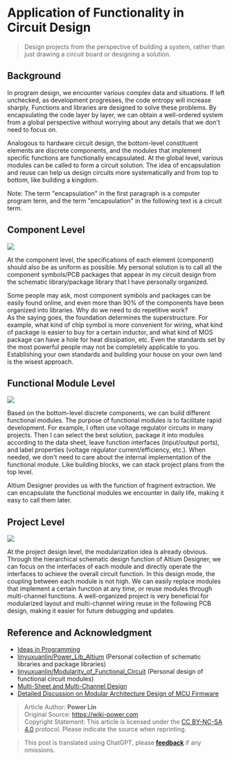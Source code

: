 # Application of Functionality in Circuit Design

> Design projects from the perspective of building a system, rather than just drawing a circuit board or designing a solution.

## Background

In program design, we encounter various complex data and situations. If left unchecked, as development progresses, the code entropy will increase sharply. Functions and libraries are designed to solve these problems. By encapsulating the code layer by layer, we can obtain a well-ordered system from a global perspective without worrying about any details that we don't need to focus on.

Analogous to hardware circuit design, the bottom-level constituent elements are discrete components, and the modules that implement specific functions are functionally encapsulated. At the global level, various modules can be called to form a circuit solution. The idea of encapsulation and reuse can help us design circuits more systematically and from top to bottom, like building a kingdom.

Note: The term "encapsulation" in the first paragraph is a computer program term, and the term "encapsulation" in the following text is a circuit term.

## Component Level

![](https://f004.backblazeb2.com/file/wiki-media/img/20200131212452.png)

At the component level, the specifications of each element (component) should also be as uniform as possible. My personal solution is to call all the component symbols/PCB packages that appear in my circuit design from the schematic library/package library that I have personally organized.

Some people may ask, most component symbols and packages can be easily found online, and even more than 90% of the components have been organized into libraries. Why do we need to do repetitive work?  
As the saying goes, the foundation determines the superstructure. For example, what kind of chip symbol is more convenient for wiring, what kind of package is easier to buy for a certain inductor, and what kind of MOS package can have a hole for heat dissipation, etc. Even the standards set by the most powerful people may not be completely applicable to you. Establishing your own standards and building your house on your own land is the wisest approach.

## Functional Module Level

![](https://f004.backblazeb2.com/file/wiki-media/img/20200131212642.png)

Based on the bottom-level discrete components, we can build different functional modules. The purpose of functional modules is to facilitate rapid development. For example, I often use voltage regulator circuits in many projects. Then I can select the best solution, package it into modules according to the data sheet, leave function interfaces (input/output ports), and label properties (voltage regulator current/efficiency, etc.). When needed, we don't need to care about the internal implementation of the functional module. Like building blocks, we can stack project plans from the top level.

Altium Designer provides us with the function of fragment extraction. We can encapsulate the functional modules we encounter in daily life, making it easy to call them later.

## Project Level

![](https://f004.backblazeb2.com/file/wiki-media/img/20200131213218.png)

At the project design level, the modularization idea is already obvious. Through the hierarchical schematic design function of Altium Designer, we can focus on the interfaces of each module and directly operate the interfaces to achieve the overall circuit function. In this design mode, the coupling between each module is not high. We can easily replace modules that implement a certain function at any time, or reuse modules through multi-channel functions. A well-organized project is very beneficial for modularized layout and multi-channel wiring reuse in the following PCB design, making it easier for future debugging and updates.

## Reference and Acknowledgment

- [Ideas in Programming](https://zhuanlan.zhihu.com/p/25288280)
- [linyuxuanlin/Power_Lib_Altium](https://github.com/linyuxuanlin/Power_Lib_Altium) (Personal collection of schematic libraries and package libraries)
- [linyuxuanlin/Modularity_of_Functional_Circuit](https://github.com/linyuxuanlin/Modularity_of_Functional_Circuit) (Personal design of functional circuit modules)
- [Multi-Sheet and Multi-Channel Design](https://www.altium.com/documentation/altium-designer/multi-sheet-and-multi-channel-design-ad?version=18.1)
- [Detailed Discussion on Modular Architecture Design of MCU Firmware](https://mp.weixin.qq.com/s?__biz=MzI0ODU0NDI1Mg==&mid=2247493415&idx=1&sn=48868c853d82747e537d9571e02f9c4c&chksm=e99d89b4deea00a2cb26bc62c13bf9bb8955018b47b9b4c091dc98fe776d853039ba84ce480f&mpshare=1&scene=1&srcid=&sharer_sharetime=1588583649159&sharer_shareid=57baeb2b96d0cff9b17ac2c15b36602b&key=54a344d7200e25b224dfb50449a0a3835910904754e85f2f5687170aa3dc9cd1cada606d232a271784f6c37d841af2a681ce3312fe043716d933a48bc88fdfc38a50be9eeb42cc316538f1781f865de5&ascene=1&uin=MTk5MDUwOTA0Mg%3D%3D&devicetype=Windows+10+x64&version=62090070&lang=zh_CN&exportkey=A638hkClxH9AKARxE%2F2NsRw%3D&pass_ticket=DbttLz0NrPJvKfz31VIx1Sw50my315siej6rJhYtISz9sd1CObS%2BjG%2BOC%2FzHEXzj)

> Article Author: **Power Lin**  
> Original Source: <https://wiki-power.com>  
> Copyright Statement: This article is licensed under the [CC BY-NC-SA 4.0](https://creativecommons.org/licenses/by/4.0/deed.zh) protocol. Please indicate the source when reprinting.

> This post is translated using ChatGPT, please [**feedback**](https://github.com/linyuxuanlin/Wiki_MkDocs/issues/new) if any omissions.